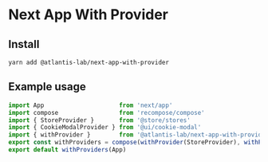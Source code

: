 # Next App With Provider

## Install

```
yarn add @atlantis-lab/next-app-with-provider
```

## Example usage

```typescript
import App                     from 'next/app'
import compose                 from 'recompose/compose'
import { StoreProvider }       from '@store/stores'
import { CookieModalProvider } from '@ui/cookie-modal'
import { withProvider }        from '@atlantis-lab/next-app-with-provider'
export const withProviders = compose(withProvider(StoreProvider), withProvider(CookieModalProvider))
export default withProviders(App)
```
